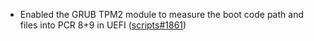 - Enabled the GRUB TPM2 module to measure the boot code path and files into PCR 8+9 in UEFI ([scripts#1861](https://github.com/flatcar/scripts/pull/1861))
